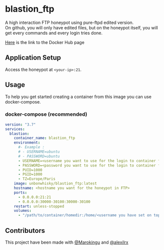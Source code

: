 # blastion_ftp
A high interaction FTP honeypot using pure-ftpd edited version.  
On github, you will only have edited files, but on the honeypot itself, you will get every commands and every login tries done.

[Here](https://hub.docker.com/r/unbonwhisky/blastion_ftp) is the link to the Docker Hub page

## Application Setup

Access the honeypot at `<your-ip>:21`.

## Usage

To help you get started creating a container from this image you can use docker-compose.

### docker-compose (recommended)

```yaml
version: "3.7"
services:
  blastion:
    container_name: blastion_ftp
    environment:
      #- Example :
      # - USERNAME=ubuntu
      # - PASSWORD=ubuntu
      - USERNAME=<username you want to use for the login to container ftp>
      - PASSWORD=<password you want to use for the login to container ftp>
      - PUID=1000
      - PGID=1000
      - TZ=Europe/Paris
    image: unbonwhisky/blastion_ftp:latest
    hostname: <hostname you want for the honeypot in FTP>
    ports:
      - 0.0.0.0:21:21
      - 0.0.0.0:30000-30100:30000-30100
    restart: unless-stopped
    volumes:
      - "/path/to/container/homedir:/home/<username you have set on top>"
```

## Contributors
This project have been made with [@Marokingu](https://github.com/Marokingu) and [@alexilrx](https://github.com/alexilrx)